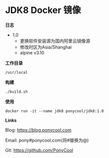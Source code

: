 # JDK8  Docker 镜像

**日志**

- 1.0
  - 更换软件安装源为国内阿里云镜像源
  - 修改时区为Asia/Shanghai
  - alpine v3.10

**工作目录**

`/usr/local`


**构建**

```
./build.sh
```

**使用**

```
docker run -it --name jdk8 ponycool/jdk8:1.0
```

**Links**

Blog: https://blog.ponycool.com

Email: pony#ponycool.com(将#替换为@)

Git: https://github.com/PonyCool